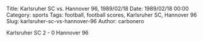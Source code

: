 Title: Karlsruher SC vs. Hannover 96, 1989/02/18
Date: 1989/02/18 00:00
Category: sports
Tags: football, football scores, Karlsruher SC, Hannover 96
Slug: karlsruher-sc-vs-hannover-96
Author: carbonero


Karlsruher SC 2 - 0 Hannover 96
